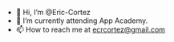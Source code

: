 - 👋 Hi, I’m @Eric-Cortez
- 🌱 I’m currently attending App Academy. 
- 📫 How to reach me at ecrcortez@gmail.com

<!---
Eric-Cortez/Eric-Cortez is a ✨ special ✨ repository because its `README.md` (this file) appears on your GitHub profile.
You can click the Preview link to take a look at your changes.
--->
